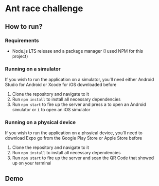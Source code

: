 # Ant race challenge

## How to run?
### Requirements
- Node.js LTS release and a package manager (I used NPM for this project)

### Running on a simulator
If you wish to run the application on a simulator, you'll need either Android Studio for Android or Xcode for iOS downloaded before

1. Clone the repository and navigate to it
2. Run `npm install` to install all necessary dependencies
3. Run `npm start` to fire up the server and press <kbd>a</kbd> to open an Android simulator or <kbd>i</kbd> to open an iOS simulator

### Running on a physical device
If you wish to run the application on a phsyical device, you'll need to download Expo go from the Google Play Store or Apple Store before

1. Clone the repository and navigate to it
2. Run `npm install` to install all necessary dependencies
3. Run `npm start` to fire up the server and scan the QR Code that showed up on your terminal

## Demo